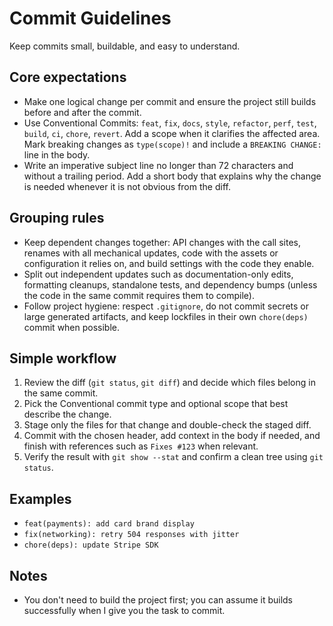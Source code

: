 # Commit Guidelines

Keep commits small, buildable, and easy to understand.

## Core expectations

- Make one logical change per commit and ensure the project still builds before and after the commit.
- Use Conventional Commits: `feat`, `fix`, `docs`, `style`, `refactor`, `perf`, `test`, `build`, `ci`, `chore`, `revert`. Add a scope when it clarifies the affected area. Mark breaking changes as `type(scope)!` and include a `BREAKING CHANGE:` line in the body.
- Write an imperative subject line no longer than 72 characters and without a trailing period. Add a short body that explains why the change is needed whenever it is not obvious from the diff.

## Grouping rules

- Keep dependent changes together: API changes with the call sites, renames with all mechanical updates, code with the assets or configuration it relies on, and build settings with the code they enable.
- Split out independent updates such as documentation-only edits, formatting cleanups, standalone tests, and dependency bumps (unless the code in the same commit requires them to compile).
- Follow project hygiene: respect `.gitignore`, do not commit secrets or large generated artifacts, and keep lockfiles in their own `chore(deps)` commit when possible.

## Simple workflow

1. Review the diff (`git status`, `git diff`) and decide which files belong in the same commit.
2. Pick the Conventional commit type and optional scope that best describe the change.
3. Stage only the files for that change and double-check the staged diff.
4. Commit with the chosen header, add context in the body if needed, and finish with references such as `Fixes #123` when relevant.
5. Verify the result with `git show --stat` and confirm a clean tree using `git status`.

## Examples

- `feat(payments): add card brand display`
- `fix(networking): retry 504 responses with jitter`
- `chore(deps): update Stripe SDK`

## Notes

- You don't need to build the project first; you can assume it builds successfully when I give you the task to commit.

